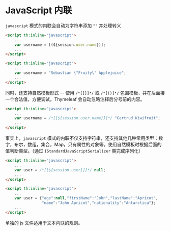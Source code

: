 # JavaScript 内联

`javascript` 模式的内联会自动为字符串添加 `""` 并处理转义

```html
<script th:inline="javascript">
    ...
    var username = [(${session.user.name})];
    ...
</script>
```

```html
<script th:inline="javascript">
    ...
    var username = "Sebastian \"Fruity\" Applejuice";
    ...
</script>
```

同时，还支持自然模板形式 -- 使用 `/*[[]]*/` 或 `/*[()]*/` 包围模板，并在后面接一个合法值，方便调试。Thymeleaf 会自动忽略注释后分号前的内容。

```html
<script th:inline="javascript">
    ...
    var username = /*[[${session.user.name}]]*/ "Gertrud Kiwifruit";
    ...
</script>
```

事实上，`javascript` 模式的内联不仅支持字符串，还支持其他几种常用类型：数字，布尔，数组，集合，Map，只有属性的对象等。使用自然模板时根据后面的值判断类型。（通过 `IStandardJavaScriptSerializer` 类完成序列化）

```html
<script th:inline="javascript">
    ...
    var user = /*[[${session.user}]]*/ null;
    ...
</script>
```

```html
<script th:inline="javascript">
    ...
    var user = {"age":null,"firstName":"John","lastName":"Apricot",
                "name":"John Apricot","nationality":"Antarctica"};
    ...
</script>
```

单独的 js 文件适用于文本内联的规则。
